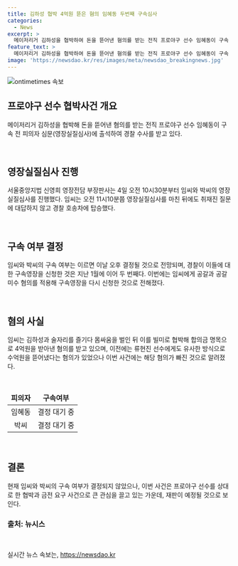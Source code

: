 ```yaml
---
title: 김하성 협박 4억원 뜯은 혐의 임혜동 두번째 구속심사
categories:
  - News
excerpt: >
  메이저리거 김하성을 협박하여 돈을 뜯어낸 혐의를 받는 전직 프로야구 선수 임혜동이 구속 전 피의자 심문에 출석했다. 경찰은 임씨와 함께 김씨를 협박한 전 소속사 팀장 박씨도 피의자로 입건했고, 이들의 구속 여부는 이날 오후 결정될 전망이다. 임씨는 김하성과의 몸싸움을 빌미로 협박해 합의금 명목으로 4억원을 받아낸 혐의를 받고 있다. 또한, 구속영장이 필요한 두 번째 사안이며, 류현진 선수에 대한 비슷한 혐의는 빠졌다.
feature_text: >
  메이저리거 김하성을 협박하여 돈을 뜯어낸 혐의를 받는 전직 프로야구 선수 임혜동이 구속 전 피의자 심문에 출석했다. 경찰은 임씨와 함께 김씨를 협박한 전 소속사 팀장 박씨도 피의자로 입건했고, 이들의 구속 여부는 이날 오후 결정될 전망이다. 임씨는 김하성과의 몸싸움을 빌미로 협박해 합의금 명목으로 4억원을 받아낸 혐의를 받고 있다. 또한, 구속영장이 필요한 두 번째 사안이며, 류현진 선수에 대한 비슷한 혐의는 빠졌다.
image: 'https://newsdao.kr/res/images/meta/newsdao_breakingnews.jpg'
---
```


<p><img src="https://newsdao.kr/res/images/meta/newsdao_breakingnews.jpg" alt="ontimetimes 속보" /></p>

<h2 data-ke-size="size26">프로야구 선수 협박사건 개요</h2>

<p data-ke-size="size16">메이저리거 김하성을 협박해 돈을 뜯어낸 혐의를 받는 전직 프로야구 선수 임혜동이 구속 전 피의자 심문(영장실질심사)에 출석하여 경찰 수사를 받고 있다.</p>

<p data-ke-size="size16">&nbsp;</p>

<h2 data-ke-size="size24">영장실질심사 진행</h2>

<p data-ke-size="size16">서울중앙지법 신영희 영장전담 부장판사는 4일 오전 10시30분부터 임씨와 박씨의 영장실질심사를 진행했다. 임씨는 오전 11시10분쯤 영장실질심사를 마친 뒤에도 취재진 질문에 대답하지 않고 경찰 호송차에 탑승했다.</p>

<p data-ke-size="size16">&nbsp;</p>

<h2 data-ke-size="size24">구속 여부 결정</h2>

<p data-ke-size="size16">임씨와 박씨의 구속 여부는 이르면 이날 오후 결정될 것으로 전망되며, 경찰이 이들에 대한 구속영장을 신청한 것은 지난 1월에 이어 두 번째다. 이번에는 임씨에게 공갈과 공갈미수 혐의를 적용해 구속영장을 다시 신청한 것으로 전해졌다.</p>

<p data-ke-size="size16">&nbsp;</p>

<h2 data-ke-size="size24">혐의 사실</h2>

<p data-ke-size="size16">임씨는 김하성과 술자리를 즐기다 몸싸움을 벌인 뒤 이를 빌미로 협박해 합의금 명목으로 4억원을 받아낸 혐의를 받고 있으며, 이전에는 류현진 선수에게도 유사한 방식으로 수억원을 뜯어냈다는 혐의가 있었으나 이번 사건에는 해당 혐의가 빠진 것으로 알려졌다.</p>

<p data-ke-size="size16">&nbsp;</p>

<table>
<thead>
<tr>
<td style="text-align: center; height: 17px;"><b>피의자</b></td>
<td style="text-align: center; height: 17px;"><b>구속여부</b></td>
</tr>
</thead>
<tbody>
<tr>
<td style="text-align: center; height: 17px;">임혜동</td>
<td style="text-align: center; height: 17px;">결정 대기 중</td>
</tr>
<tr>
<td style="text-align: center; height: 17px;">박씨</td>
<td style="text-align: center; height: 17px;">결정 대기 중</td>
</tr>
</tbody>
</table>

<p data-ke-size="size16">&nbsp;</p>

<h2 data-ke-size="size24">결론</h2>

<p data-ke-size="size16">현재 임씨와 박씨의 구속 여부가 결정되지 않았으나, 이번 사건은 프로야구 선수를 상대로 한 협박과 금전 요구 사건으로 큰 관심을 끌고 있는 가운데, 재판이 예정될 것으로 보인다.</p>

<h3 data-ke-size="size24">출처: 뉴시스</h3>

<p data-ke-size="size16">&nbsp;</p>
실시간 뉴스 속보는, <a href="https://newsdao.kr" rel="dofollow">https://newsdao.kr</a>


